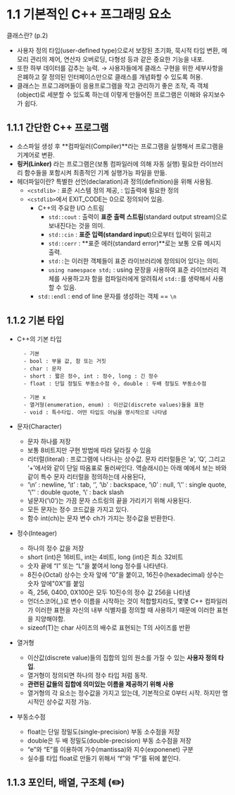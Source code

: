 # 1.1 기본적인 C++ 프그래밍 요소

클래스란? (p.2)
- 사용자 정의 타입(user-defined type)으로서 보장된 초기화, 묵시적 타입 변환, 메모리 관리의 제어, 연산자 오버로딩, 다형성 등과 같은 중요한 기능을 내포.
- 또한 하부 데이터를 감추는 능력. → 사용자들에게 클래스 구현을 위한 세부사항을 은폐하고 잘 정의된 인터페이스만으로 클래스를 개념화할 수 있도록 허용.
- 클래스는 프로그래머들이 응용프로그램을 작고 관리하기 좋은 조작, 즉 객체(object)로 세분할 수 있도록 하는데 이렇게 만들어진 프로그램은 이해와 유지보수가 쉽다.
    
## 1.1.1 간단한 C++ 프로그램
- 소스파일 생성 후 **컴파일러(Compiler)**라는 프로그램을 실행해서 프로그램을 기계어로 변환.
- **링커(Linker)** 라는 프로그램은(보통 컴파일러에 의해 자동 실행) 필요한 라이브러리 함수들을 포함시켜 최종적인 기계 실행가능 파일을 만듦.
- 헤더파일이란? 특별한 선언(declaration)과 정의(definition)을 위해 사용됨.
    - `<cstdlib>` : 표준 시스템 정의 제공, <iostream> : 입출력에 필요한 정의
    - `<cstdlib>`에서 EXIT_CODE는 0으로 정의되어 있음.
      - C++의 주요한 I/O 스트림
          - `std::cout` : 출력이 **표준 출력 스트림**(standard output stream)으로 보내진다는 것을 의미.
          - `std::cin` : **표준 입력(standard input**)으로부터 입력이 읽히고
          - `std::cerr` : **표준 에러(standard error)**로는 보통 오류 메시지 출력.
          - `std::`는 이러한 객체들이 표준 라이브러리에 정의되어 있다는 의미.
          - `using namespace std;` : using 문장을 사용하여 표준 라이브러리 객체를 사용하고자 함을 컴파일러에게 알려줘서 `std::`를 생략해서 사용할 수 있음.
      - `std::endl` : end of line 문자를 생성하는 객체 == `\n`
    
## 1.1.2 기본 타입
- C++의 기본 타입
          
        - 기본
        - bool : 부울 값, 참 또는 거짓
        - char : 문자
        - short : 짧은 정수, int : 정수, long : 긴 정수
        - float : 단일 정밀도 부동소수점 수, double : 두배 정밀도 부동소수점    

        - 기본 x
        - 열거형(enumeration, enum) : 이산값(discrete values)들을 표현
        - void : 특수타입. 어떤 타입도 아님을 명시적으로 나타냄
    
- 문자(Character)
    - 문자 하나를 저장
    - 보통 8비트지만 구현 방법에 따라 달라질 수 있음
    - 리터럴(literal) : 프로그램에 나타나는 상수값. 문자 리터럴들은 ‘a’, ‘Q’, 그리고 ‘+’에서와 같이 단일 따옴표로 둘러싸인다. 역슬래시(\)는 아래 예에서 보는 바와 같이 특수 문자 리터럴을 정의하는데 사용된다,
    - ‘\n’ : newline,  ‘\t’ : tab, ‘’, ‘\b’ : backspace, ‘\0’ : null, ‘\’’ : single quote, ‘\”’ : double quote, ‘\\’ : back slash
    - 널문자(’\0’)는 가끔 문자 스트링의 끝을 가리키기 위해 사용된다.
    - 모든 문자는 정수 코드값을 가지고 있다.
    - 함수 int(ch)는 문자 변수 ch가 가지는 정수값을 반환한다.
- 정수(Inteager)
    - 하나의 정수 값을 저장
    - short (int)은 16비트, int는 4비트, long (int)은 최소 32비트
    - 숫자 끝에 “I” 또는 “L”을 붙여서 long 정수를 나타낸다.
    - 8진수(Octal) 상수는 숫자 앞에 “0”을 붙이고, 16진수(hexadecimal) 상수는 숫자 앞에"0X”를 붙임
    - 즉, 256, 0400, 0X100은 모두 10진수의 정수 값 256을 나타냄
    - 언더스코어(_)로 변수 이름을 시작하는 것이 적합할지라도, 몇몇 C++ 컴파일러가 이러한 표현을 자신의 내부 식별자를 정의할 때 사용하기 때문에 이러한 표현을 지양해야함.
    - sizeof(T)는 char 사이즈의 배수로 표현되는 T의 사이즈를 반환       
- 열거형
    - 이산값(discrete value)들의 집합의 임의 원소를 가질 수 있는 **사용자 정의 타입**.
    - 열거형이 정의되면 하나의 정수 타입 처럼 동작.
    - **관련된 값들의 집합에 의미있는 이름을 제공하기 위해 사용**
    - 열거형의 각 요소는 정수값을 가지고 있는데, 기본적으로 0부터 시작. 하지만 명시적인 상수값 지정 가능.
- 부동소수점
    - float는 단일 정밀도(single-precision) 부동 소수점을 저장
    - double은 두 배 정밀도(double-precision) 부동 소수점을 저장
    - “e”와 “E”를 이용하여 가수(mantissa)와 지수(exponenet) 구분
    - 실수를 타입 float로 만들기 위해서 “f”와 “F”를 뒤에 붙인다.
    
## 1.1.3 포인터, 배열, 구조체 (✏️)
